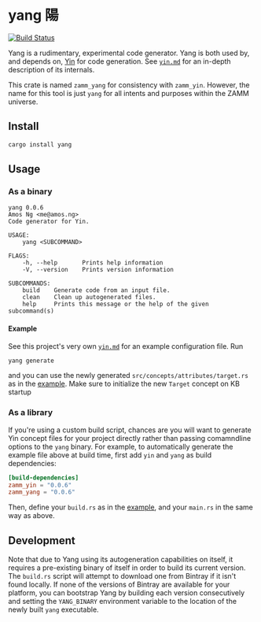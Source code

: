 # yang 陽

[![Build Status](https://travis-ci.com/amosjyng/yang.svg?branch=main)](https://travis-ci.com/amosjyng/yang)

Yang is a rudimentary, experimental code generator. Yang is both used by, and depends on, [Yin](https://crates.io/crates/zamm_yin) for code generation. See [`yin.md`](yin.md) for an in-depth description of its internals.

This crate is named `zamm_yang` for consistency with `zamm_yin`. However, the name for this tool is just `yang` for all intents and purposes within the ZAMM universe.

## Install

```sh
cargo install yang
```

## Usage

### As a binary

```text
yang 0.0.6
Amos Ng <me@amos.ng>
Code generator for Yin.

USAGE:
    yang <SUBCOMMAND>

FLAGS:
    -h, --help       Prints help information
    -V, --version    Prints version information

SUBCOMMANDS:
    build    Generate code from an input file. 
    clean    Clean up autogenerated files.
    help     Prints this message or the help of the given subcommand(s)
```

#### Example

See this project's very own [`yin.md`](yin.md) for an example configuration file. Run

```sh
yang generate
```

and you can use the newly generated `src/concepts/attributes/target.rs` as in the [example](examples/result/main.rs). Make sure to initialize the new `Target` concept on KB startup

### As a library

If you're using a custom build script, chances are you will want to generate Yin concept files for your project directly rather than passing comamndline options to the `yang` binary. For example, to automatically generate the example file above at build time, first add `yin` and `yang` as build dependencies:

```toml
[build-dependencies]
zamm_yin = "0.0.6"
zamm_yang = "0.0.6"
```

Then, define your `build.rs` as in the [example](examples/build.rs), and your `main.rs` in the same way as above.

## Development

Note that due to Yang using its autogeneration capabilities on itself, it requires a pre-existing binary of itself in order to build its current version. The `build.rs` script will attempt to download one from Bintray if it isn't found locally. If none of the versions of Bintray are available for your platform, you can bootstrap Yang by building each version consecutively and setting the `YANG_BINARY` environment variable to the location of the newly built `yang` executable.
